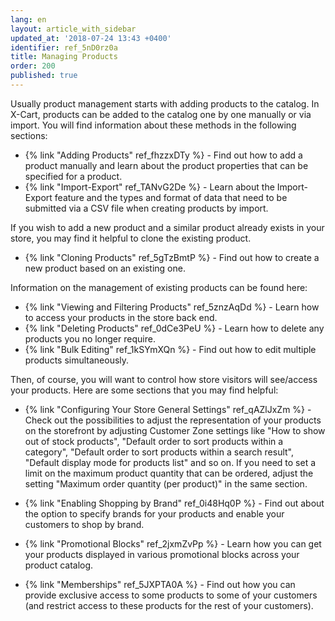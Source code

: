 ```yaml
---
lang: en
layout: article_with_sidebar
updated_at: '2018-07-24 13:43 +0400'
identifier: ref_5nD0rz0a
title: Managing Products
order: 200
published: true
---
```

Usually product management starts with adding products to the catalog. In X-Cart, products can be added to the catalog one by one manually or via import. You will find information about these methods in the following sections:
   
   * {% link "Adding Products" ref_fhzzxDTy %} - Find out how to add a product manually and learn about the product properties that can be specified for a product.  
   * {% link "Import-Export" ref_TANvG2De %} - Learn about the Import-Export feature and the types and format of data that need to be submitted via a CSV file when creating products by import.
   
If you wish to add a new product and a similar product already exists in your store, you may find it helpful to clone the existing product.
   
   * {% link "Cloning Products" ref_5gTzBmtP %} - Find out how to create a new product based on an existing one.
     
Information on the management of existing products can be found here:
   
   * {% link "Viewing and Filtering Products" ref_5znzAqDd %} - Learn how to access your products in the store back end.
   * {% link "Deleting Products" ref_0dCe3PeU %} - Learn how to delete any products you no longer require.
   * {% link "Bulk Editing" ref_1kSYmXQn %} - Find out how to edit multiple products simultaneously.
   
Then, of course, you will want to control how store visitors will see/access your products. Here are some sections that you may find helpful:

   * {% link "Configuring Your Store General Settings" ref_qAZlJxZm %} - Check out the possibilities to adjust the representation of your products on the storefront by adjusting Customer Zone settings like "How to show out of stock products", "Default order to sort products within a category", "Default order to sort products within a search result", "Default display mode for products list" and so on.
     If you need to set a limit on the maximum product quantity that can be ordered, adjust the setting "Maximum order quantity (per product)" in the same section.
   
   * {% link "Enabling Shopping by Brand" ref_0i48Hq0P %} - Find out about the option to specify brands for your products and enable your customers to shop by brand.
     
   * {% link "Promotional Blocks" ref_2jxmZvPp %} - Learn how you can get your products displayed in various promotional blocks across your product catalog. 

   * {% link "Memberships" ref_5JXPTA0A  %} - Find out how you can provide exclusive access to some products to some of your customers (and restrict access to these products for the rest of your customers).
